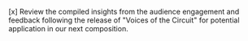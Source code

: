 [x] Review the compiled insights from the audience engagement and feedback following the release of "Voices of the Circuit" for potential application in our next composition.